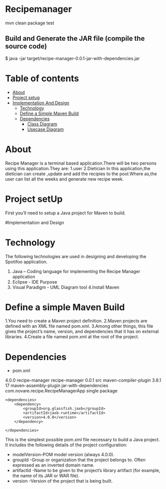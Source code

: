 # Recipemanager

mvn clean package test

## Build and Generate the JAR file (compile the source code)
    
$ java -jar target/recipe-manager-0.0.1-jar-with-dependencies.jar

Table of contents
=================

<!--ts-->
   * [About](#about)
   * [Project setup](#project-setup)
   *  [Implementation And Design](#implementation-and-design)
      * [Technology](#technology)
      * [Define a Simple Maven Build](#define-a-simple-maven-build)
      * [Dependencies](#dependencies)
         * [Class Diagram](#class-diagram)
         * [Usecase Diagram](#usecase-diagram)

About
============
Recipe Manager is a terminal based application.There will be two persons using this application.They are:
1.user
2.Dietician
In this application,the dietician can create ,update and add the recipies to the pool.Where as,the user can list all the weeks and generate new recipe week.

Project setUp
============
First you’ll need to setup a Java project for Maven to build. 


#Implementation and Design

Technology
============
The following technologies are used in designing and developing the Spotifoo application.

1. Java – Coding language for implementing the Recipe Manager application
2. Eclipse - IDE Purpose 
3. Visual Paradigm - UML Diagram tool
4.Install Maven

Define a simple Maven Build
============
1.You need to create a Maven project definition.
2.Maven projects are defined with an XML file named pom.xml.
3.Among other things, this file gives the project’s name, version, and dependencies that it has on external libraries.
4.Create a file named pom.xml at the root of the project.

Dependencies
============
* pom.xml

<project xmlns="http://maven.apache.org/POM/4.0.0" xmlns:xsi="http://www.w3.org/2001/XMLSchema-instance" xsi:schemaLocation="http://maven.apache.org/POM/4.0.0 https://maven.apache.org/xsd/maven-4.0.0.xsd">
	<modelVersion>4.0.0</modelVersion>
	<groupId>recipe-manager</groupId>
	<artifactId>recipe-manager</artifactId>
	<version>0.0.1</version>
	<build>
		<sourceDirectory>src</sourceDirectory>
		<plugins>
			<plugin>
				<artifactId>maven-compiler-plugin</artifactId>
				<version>3.8.1</version>
				<configuration>
					<release>17</release>
				</configuration>
			</plugin>
			<plugin>
				<artifactId>maven-assembly-plugin</artifactId>
				<configuration>
					<descriptorRefs>
						<descriptorRef>jar-with-dependencies</descriptorRef>
					</descriptorRefs>
					<archive>
						<manifest>
							<mainClass>com.novare.recipe.RecipeManagerApp</mainClass>
						</manifest>
					</archive>
				</configuration>
				<executions>
					<execution>
						<goals>
							<goal>single</goal>
						</goals>
						<phase>package</phase>
					</execution>
				</executions>
			</plugin>
		</plugins>
	</build>
	
	<dependencies>
		<dependency>
			<groupId>org.glassfish.jaxb</groupId>
			<artifactId>jaxb-runtime</artifactId>
			<version>4.0.0</version>
		</dependency>

	</dependencies>

</project>

This is the simplest possible pom.xml file necessary to build a Java project. It includes the following details of the project configuration:

*  modelVersion-POM model version (always 4.0.0).
*  groupId -Group or organization that the project belongs to. Often expressed as an inverted domain name.
*  artifactId -Name to be given to the project’s library artifact (for example, the name of its JAR or WAR file).
*  version  -Version of the project that is being built.
